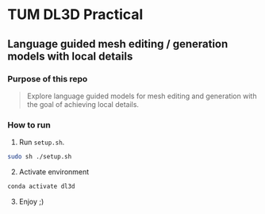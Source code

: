 # TUM DL3D Practical
## Language guided mesh editing / generation models with local details

### Purpose of this repo

> Explore language guided models for mesh editing and generation with the goal of achieving local details. 

### How to run

1. Run `setup.sh`.

```bash
sudo sh ./setup.sh
```

2. Activate environment

```bash
conda activate dl3d
```

3. Enjoy ;)
